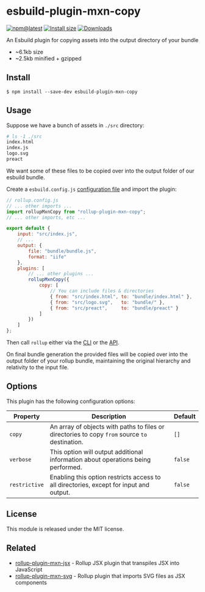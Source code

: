 # esbuild-plugin-mxn-copy

[![npm@latest](https://badgen.net/npm/v/rollup-plugin-mxn-copy)](https://www.npmjs.com/package/esbuild-plugin-mxn-copy)
[![Install size](https://packagephobia.now.sh/badge?p=rollup-plugin-mxn-copy)](https://packagephobia.now.sh/result?p=esbuild-plugin-mxn-copy)
[![Downloads](https://img.shields.io/npm/dm/rollup-plugin-mxn-copy.svg)](https://npmjs.com/esbuild-plugin-mxn-copy)

An Esbuild plugin for copying assets into the output directory of your bundle

- ~6.1kb size
- ~2.5kb minified + gzipped

## Install

```
$ npm install --save-dev esbuild-plugin-mxn-copy
```

## Usage

Suppose we have a bunch of assets in `./src` directory:

```bash
# ls -1 ./src
index.html
index.js
logo.svg
preact
```

We want some of these files to be copied over into the output folder of our esbuild bundle.

Create a `esbuild.config.js` [configuration file](https://www.rollupjs.org/guide/en/#configuration-files) and import the plugin:

```js
// rollup.config.js
// ... other imports ...
import rollupMxnCopy from "rollup-plugin-mxn-copy";
// ... other imports, etc ...

export default {
	input: "src/index.js",
	// ...
	output: {
		file: "bundle/bundle.js",
		format: "iife"
	},
	plugins: [
		// ... other plugins ...
		rollupMxnCopy({
			copy: [
				// You can include files & directories
				{ from: "src/index.html", to: "bundle/index.html" },
				{ from: "src/logo.svg",   to: "bundle/" },
				{ from: "src/preact",     to: "bundle/preact" }
			]
		})
	]
};
```

Then call `rollup` either via the [CLI](https://www.rollupjs.org/guide/en/#command-line-reference) or the [API](https://www.rollupjs.org/guide/en/#javascript-api).

On final bundle generation the provided files will be copied over into the output folder of your rollup bundle, maintaining the original hierarchy and relativity to the input file.

## Options

This plugin has the following configuration options:

| Property      | Description    | Default      |
|---------------|----------------|--------------|
| `copy`        | An array of objects with paths to files or directories to copy `from` source `to` destination. | `[]` |
| `verbose`     | This option will output additional information about operations being performed. | `false` |
| `restrictive` | Enabling this option restricts access to all directories, except for input and output. | `false` |

## License

This module is released under the MIT license.

## Related

- [rollup-plugin-mxn-jsx](https://github.com/ZimNovich/rollup-plugin-mxn-jsx) - Rollup JSX plugin that transpiles JSX into JavaScript
- [rollup-plugin-mxn-svg](https://github.com/ZimNovich/rollup-plugin-mxn-svg) - Rollup plugin that imports SVG files as JSX components
